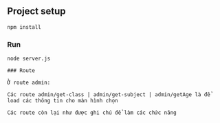 
## Project setup
```
npm install
```

### Run
```
node server.js

### Route

Ở route admin:

Các route admin/get-class | admin/get-subject | admin/getAge là để load các thông tin cho màn hình chọn

Các route còn lại như được ghi chú để làm các chức năng
```
